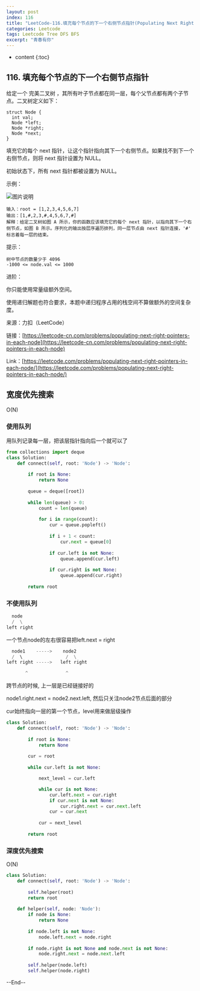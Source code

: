 ```yaml
---
layout: post
index: 116
title: "LeetCode-116.填充每个节点的下一个右侧节点指针(Populating Next Right Pointers in Each Node)"
categories: Leetcode
tags: Leetcode Tree DFS BFS
excerpt: "青春有你"
---
```


* content
{:toc}

## 116. 填充每个节点的下一个右侧节点指针

给定一个 完美二叉树 ，其所有叶子节点都在同一层，每个父节点都有两个子节点。二叉树定义如下：

```
struct Node {
  int val;
  Node *left;
  Node *right;
  Node *next;
}
```

填充它的每个 next 指针，让这个指针指向其下一个右侧节点。如果找不到下一个右侧节点，则将 next 指针设置为 NULL。

初始状态下，所有 next 指针都被设置为 NULL。

示例：

![图片说明](./images/leetcode-algorithm-116.jpg)

```
输入：root = [1,2,3,4,5,6,7]
输出：[1,#,2,3,#,4,5,6,7,#]
解释：给定二叉树如图 A 所示，你的函数应该填充它的每个 next 指针，以指向其下一个右侧节点，如图 B 所示。序列化的输出按层序遍历排列，同一层节点由 next 指针连接，'#' 标志着每一层的结束。
```

提示：

```
树中节点的数量少于 4096
-1000 <= node.val <= 1000
```

进阶：

你只能使用常量级额外空间。

使用递归解题也符合要求，本题中递归程序占用的栈空间不算做额外的空间复杂度。

来源：力扣（LeetCode）

链接：[https://leetcode-cn.com/problems/populating-next-right-pointers-in-each-node](https://leetcode-cn.com/problems/populating-next-right-pointers-in-each-node)

Link：[https://leetcode.com/problems/populating-next-right-pointers-in-each-node/](https://leetcode.com/problems/populating-next-right-pointers-in-each-node/)

## 宽度优先搜索

O(N)

### 使用队列

用队列记录每一层，把该层指针指向后一个就可以了

```python
from collections import deque
class Solution:
    def connect(self, root: 'Node') -> 'Node':
        
        if root is None:
            return None
        
        queue = deque([root])
        
        while len(queue) > 0:
            count = len(queue)
            
            for i in range(count):
                cur = queue.popleft()
                
                if i + 1 < count:
                    cur.next = queue[0]
                    
                if cur.left is not None:
                    queue.append(cur.left)
                    
                if cur.right is not None:
                    queue.append(cur.right)
                    
        return root
```

### 不使用队列

```python
  node
  /  \
left right
```

一个节点node的左右很容易把left.next = right

```python
  node1    ----->    node2
  /  \                /  \
left right ----->   left right

       ^              ^
```

跨节点的时候, 上一层是已经链接好的

node1.right.next = node2.next.left, 然后只关注node2节点后面的部分

cur始终指向一层的第一个节点，level用来做层级操作

```python
class Solution:
    def connect(self, root: 'Node') -> 'Node':
        
        if root is None:
            return None
        
        cur = root
        
        while cur.left is not None:

            next_level = cur.left

            while cur is not None:
                cur.left.next = cur.right
                if cur.next is not None:
                    cur.right.next = cur.next.left
                cur = cur.next
                
            cur = next_level
            
        return root
```

### 深度优先搜索

O(N)

```python
class Solution:
    def connect(self, root: 'Node') -> 'Node':
        
        self.helper(root)
        return root
        
    def helper(self, node: 'Node'):
        if node is None:
            return None
        
        if node.left is not None:
            node.left.next = node.right
        
        if node.right is not None and node.next is not None:
            node.right.next = node.next.left
            
        self.helper(node.left)
        self.helper(node.right)
```

--End--


